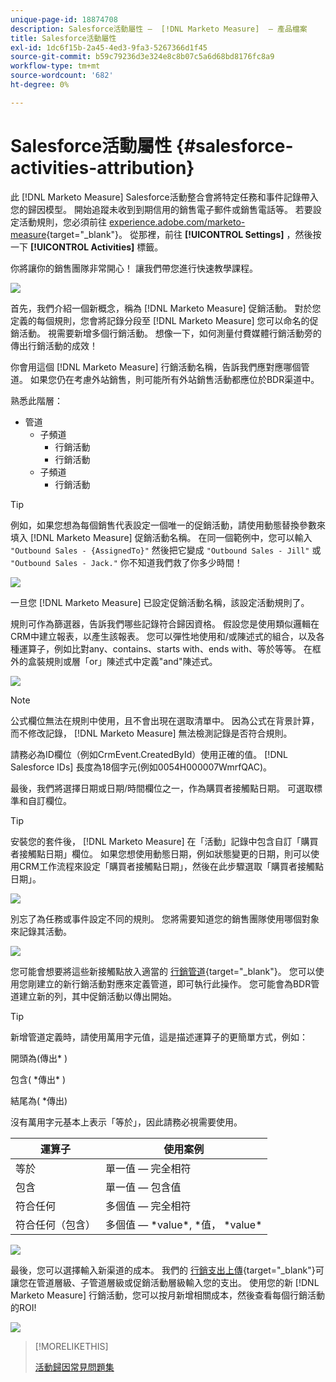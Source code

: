 ```yaml
---
unique-page-id: 18874708
description: Salesforce活動屬性 —  [!DNL Marketo Measure]  — 產品檔案
title: Salesforce活動屬性
exl-id: 1dc6f15b-2a45-4ed3-9fa3-5267366d1f45
source-git-commit: b59c79236d3e324e8c8b07c5a6d68bd8176fc8a9
workflow-type: tm+mt
source-wordcount: '682'
ht-degree: 0%

---
```


# Salesforce活動屬性 {#salesforce-activities-attribution}

此 [!DNL Marketo Measure] Salesforce活動整合會將特定任務和事件記錄帶入您的歸因模型。 開始追蹤未收到到期信用的銷售電子郵件或銷售電話等。 若要設定活動規則，您必須前往 [experience.adobe.com/marketo-measure](https://experience.adobe.com/marketo-measure){target=&quot;_blank&quot;}。 從那裡，前往 **[!UICONTROL Settings]** ，然後按一下 **[!UICONTROL Activities]** 標籤。

你將讓你的銷售團隊非常開心！ 讓我們帶您進行快速教學課程。

![](assets/1.png)

首先，我們介紹一個新概念，稱為 [!DNL Marketo Measure] 促銷活動。 對於您定義的每個規則，您會將記錄分段至 [!DNL Marketo Measure] 您可以命名的促銷活動。 視需要新增多個行銷活動。 想像一下，如何測量付費媒體行銷活動旁的傳出行銷活動的成效！

你會用這個 [!DNL Marketo Measure] 行銷活動名稱，告訴我們應對應哪個管道。 如果您仍在考慮外站銷售，則可能所有外站銷售活動都應位於BDR渠道中。

熟悉此階層：

* 管道
   * 子頻道
      * 行銷活動
      * 行銷活動
   * 子頻道
      * 行銷活動

>[!TIP]
>
>例如，如果您想為每個銷售代表設定一個唯一的促銷活動，請使用動態替換參數來填入 [!DNL Marketo Measure] 促銷活動名稱。 在同一個範例中，您可以輸入 `"Outbound Sales - {AssignedTo}"` 然後把它變成 `"Outbound Sales - Jill"` 或 `"Outbound Sales - Jack."` 你不知道我們救了你多少時間！

![](assets/2.png)

一旦您 [!DNL Marketo Measure] 已設定促銷活動名稱，該設定活動規則了。

規則可作為篩選器，告訴我們哪些記錄符合歸因資格。 假設您是使用類似邏輯在CRM中建立報表，以產生該報表。 您可以彈性地使用和/或陳述式的組合，以及各種運算子，例如比對any、contains、starts with、ends with、等於等等。 在框外的盒裝規則或層「or」陳述式中定義&quot;and&quot;陳述式。

![](assets/3.png)

>[!NOTE]
>
>公式欄位無法在規則中使用，且不會出現在選取清單中。 因為公式在背景計算，而不修改記錄， [!DNL Marketo Measure] 無法檢測記錄是否符合規則。
>
>請務必為ID欄位（例如CrmEvent.CreatedById）使用正確的值。 [!DNL Salesforce IDs] 長度為18個字元(例如0054H000007WmrfQAC)。

最後，我們將選擇日期或日期/時間欄位之一，作為購買者接觸點日期。 可選取標準和自訂欄位。

>[!TIP]
>
>安裝您的套件後， [!DNL Marketo Measure] 在「活動」記錄中包含自訂「購買者接觸點日期」欄位。 如果您想使用動態日期，例如狀態變更的日期，則可以使用CRM工作流程來設定「購買者接觸點日期」，然後在此步驟選取「購買者接觸點日期」。

![](assets/4.png)

別忘了為任務或事件設定不同的規則。 您將需要知道您的銷售團隊使用哪個對象來記錄其活動。

![](assets/5.png)

您可能會想要將這些新接觸點放入適當的 [行銷管道](https://experience.adobe.com/#/marketo-measure/MyAccount/Business?busView=false&amp;id=10#/!/MyAccount/Business/Account.Settings.SettingsHome?tab=Channels.Online%20Channels){target=&quot;_blank&quot;}。 您可以使用您剛建立的新行銷活動對應來定義管道，即可執行此操作。 您可能會為BDR管道建立新的列，其中促銷活動以傳出開始。

>[!TIP]
>
>新增管道定義時，請使用萬用字元值，這是描述運算子的更簡單方式，例如：
>
>開頭為(傳出&#42; )
>
>包含( &#42;傳出&#42; )
>
>結尾為( &#42;傳出)
>
>沒有萬用字元基本上表示「等於」，因此請務必視需要使用。

| **運算子** | **使用案例** |
|---|---|
| 等於 | 單一值 — 完全相符 |
| 包含 | 單一值 — 包含值 |
| 符合任何 | 多個值 — 完全相符 |
| 符合任何（包含） | 多個值 —  &#42;value&#42;, &#42;值， &#42;value&#42; |

![](assets/6.png)

最後，您可以選擇輸入新渠道的成本。 我們的 [行銷支出上傳](https://experience.adobe.com/#/marketo-measure/MyAccount/Business?busView=false&amp;id=10#/!/MyAccount/Business/Account.Settings.SettingsHome?tab=Reporting.Marketing%20Spend){target=&quot;_blank&quot;}可讓您在管道層級、子管道層級或促銷活動層級輸入您的支出。 使用您的新 [!DNL Marketo Measure] 行銷活動，您可以按月新增相關成本，然後查看每個行銷活動的ROI!

![](assets/7.png)

>[!MORELIKETHIS]
>
>[活動歸因常見問題集](/help/advanced-marketo-measure-features/activities-attribution/activities-attribution-faq.md)
